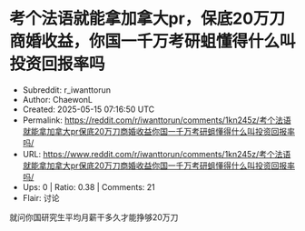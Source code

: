 # 考个法语就能拿加拿大pr，保底20万刀商婚收益，你国一千万考研蛆懂得什么叫投资回报率吗

- Subreddit: r_iwanttorun
- Author: ChaewonL
- Created: 2025-05-15 07:16:50 UTC
- Permalink: https://reddit.com/r/iwanttorun/comments/1kn245z/考个法语就能拿加拿大pr保底20万刀商婚收益你国一千万考研蛆懂得什么叫投资回报率吗/
- URL: https://www.reddit.com/r/iwanttorun/comments/1kn245z/考个法语就能拿加拿大pr保底20万刀商婚收益你国一千万考研蛆懂得什么叫投资回报率吗/
- Ups: 0 | Ratio: 0.38 | Comments: 21
- Flair: 讨论


就问你国研究生平均月薪干多久才能挣够20万刀

